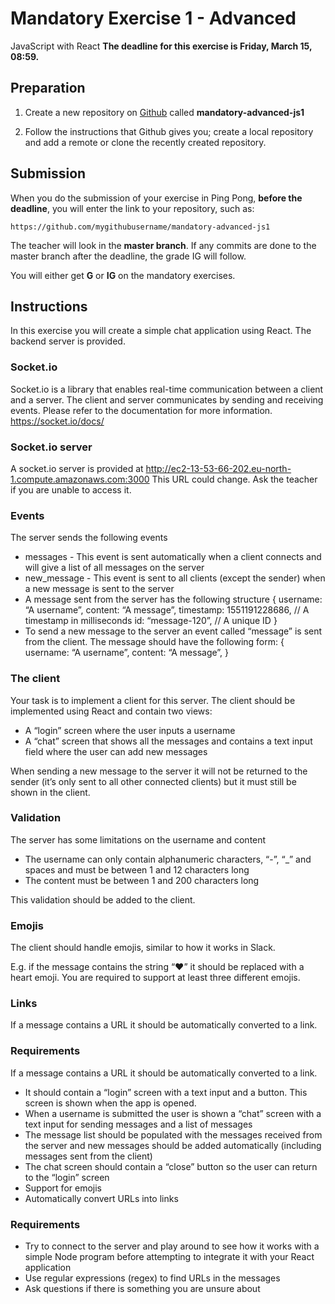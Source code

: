 # Mandatory Exercise 1 - Advanced
JavaScript with React
**The deadline for this exercise is Friday, March 15, 08:59.**


## Preparation

1. Create a new repository on [Github](github.com) called **mandatory-advanced-js1**

2. Follow the instructions that Github gives you; create a local repository and add a remote or clone
the recently created repository.

## Submission

When you do the submission of your exercise in Ping Pong, **before the deadline**,
you will enter the link to your repository, such as:

```
https://github.com/mygithubusername/mandatory-advanced-js1
```

The teacher will look in the **master branch**. If any commits are done to the master branch after the deadline, the grade IG will follow.

You will either get **G** or **IG** on the mandatory exercises.

## Instructions
In this exercise you will create a simple chat application using React. The backend server is provided.

### Socket.io
Socket.io is a library that enables real-time communication between a client and a server. The client and server communicates by sending and receiving events.
Please refer to the documentation for more information. https://socket.io/docs/

### Socket.io server
A socket.io server is provided at
http://ec2-13-53-66-202.eu-north-1.compute.amazonaws.com:3000
This URL could change. Ask the teacher if you are unable to access it.

### Events
The server sends the following events
* messages - This event is sent automatically when a client connects and will give a list of all messages on the server
* new_message - This event is sent to all clients (except the sender) when a new message is sent to the server
* A message sent from the server has the following structure
{
    username: “A username”,
    content: “A message”,
    timestamp: 1551191228686, // A timestamp in milliseconds
    id: “message-120”, // A unique ID
}
* To send a new message to the server an event called “message” is sent from the client. The message should have the following form: 
{
    username: “A username”,
    content: “A message”,
}

### The client
Your task is to implement a client for this server. The client should be implemented using React and contain two views:

* A “login” screen where the user inputs a username
* A “chat” screen that shows all the messages and contains a text input field where the user can add new messages

When sending a new message to the server it will not be returned to the sender (it’s only
sent to all other connected clients) but it must still be shown in the client.

### Validation
The server has some limitations on the username and content

* The username can only contain alphanumeric characters, “-”, “_” and spaces and must be between 1 and 12 characters long
* The content must be between 1 and 200 characters long

This validation should be added to the client.

### Emojis
The client should handle emojis, similar to how it works in Slack.

E.g. if the message contains the string “:heart:” it should be replaced with a heart emoji. You are required to support at least three different emojis.

### Links
If a message contains a URL it should be automatically converted to a link.

### Requirements
If a message contains a URL it should be automatically converted to a link.

* It should contain a “login” screen with a text input and a button. This screen is shown when the app is opened.
* When a username is submitted the user is shown a “chat” screen with a text input for sending messages and a list of messages
* The message list should be populated with the messages received from the server and new messages should be added automatically (including messages sent from the client)
* The chat screen should contain a “close” button so the user can return to the “login” screen
* Support for emojis
* Automatically convert URLs into links

### Requirements
* Try to connect to the server and play around to see how it works with a simple Node program before attempting to integrate it with your React application
* Use regular expressions (regex) to find URLs in the messages
* Ask questions if there is something you are unsure about




